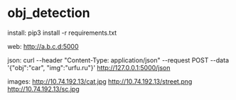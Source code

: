# obj_detection

install: pip3 install -r requirements.txt

web: http://a.b.c.d:5000

json: curl --header "Content-Type: application/json" --request POST --data '{"obj":"car", "img":"urfu.ru"}' http://127.0.0.1:5000/json

images:
	http://10.74.192.13/cat.jpg
	http://10.74.192.13/street.png
	http://10.74.192.13/sc.jpg
